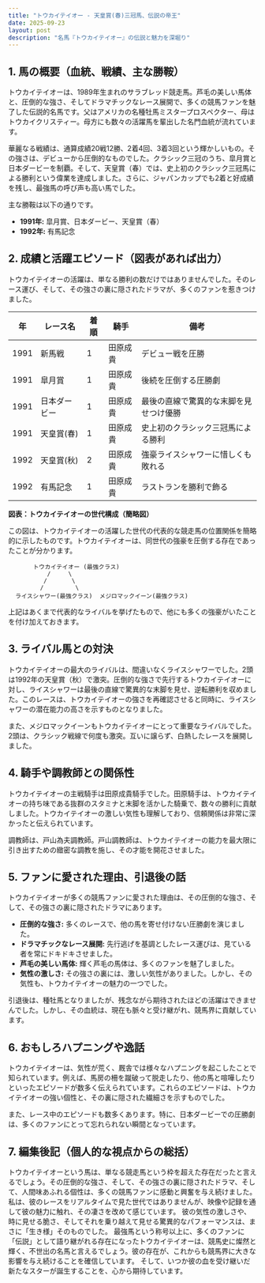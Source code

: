 ```yaml
---
title: "トウカイテイオー - 天皇賞(春)三冠馬、伝説の帝王"
date: 2025-09-23
layout: post
description: "名馬『トウカイテイオー』の伝説と魅力を深堀り"
---
```


## 1. 馬の概要（血統、戦績、主な勝鞍）

トウカイテイオーは、1989年生まれのサラブレッド競走馬。芦毛の美しい馬体と、圧倒的な強さ、そしてドラマチックなレース展開で、多くの競馬ファンを魅了した伝説的名馬です。父はアメリカの名種牡馬ミスタープロスペクター、母はトウカイクリスティー。母方にも数々の活躍馬を輩出した名門血統が流れています。

華麗なる戦績は、通算成績20戦12勝、2着4回、3着3回という輝かしいもの。その強さは、デビューから圧倒的なものでした。クラシック三冠のうち、皐月賞と日本ダービーを制覇。そして、天皇賞（春）では、史上初のクラシック三冠馬による勝利という偉業を達成しました。さらに、ジャパンカップでも2着と好成績を残し、最強馬の呼び声も高い馬でした。

主な勝鞍は以下の通りです。

* **1991年:** 皐月賞、日本ダービー、天皇賞（春）
* **1992年:** 有馬記念


## 2. 成績と活躍エピソード（図表があれば出力）

トウカイテイオーの活躍は、単なる勝利の数だけではありませんでした。そのレース運び、そして、その強さの裏に隠されたドラマが、多くのファンを惹きつけました。

| 年 | レース名             | 着順 | 騎手       | 備考                                                                    |
|---|----------------------|-----|------------|-------------------------------------------------------------------------|
| 1991 | 新馬戦             | 1   | 田原成貴   | デビュー戦を圧勝                                                         |
| 1991 | 皐月賞             | 1   | 田原成貴   | 後続を圧倒する圧勝劇                                                     |
| 1991 | 日本ダービー         | 1   | 田原成貴   | 最後の直線で驚異的な末脚を見せつけ優勝                               |
| 1991 | 天皇賞(春)         | 1   | 田原成貴   | 史上初のクラシック三冠馬による勝利                                     |
| 1992 | 天皇賞(秋)         | 2   | 田原成貴   | 強豪ライスシャワーに惜しくも敗れる                                     |
| 1992 | 有馬記念             | 1   | 田原成貴   | ラストランを勝利で飾る                                                   |


**図表：トウカイテイオーの世代構成（簡略図）**

この図は、トウカイテイオーの活躍した世代の代表的な競走馬の位置関係を簡略的に示したものです。トウカイテイオーは、同世代の強豪を圧倒する存在であったことが分かります。

```
       トウカイテイオー (最強クラス)
           /     \
          /       \
         /         \
  ライスシャワー(最強クラス)  メジロマックイーン(最強クラス)
```

上記はあくまで代表的なライバルを挙げたもので、他にも多くの強豪がいたことを付け加えておきます。


## 3. ライバル馬との対決

トウカイテイオーの最大のライバルは、間違いなくライスシャワーでした。2頭は1992年の天皇賞（秋）で激突。圧倒的な強さで先行するトウカイテイオーに対し、ライスシャワーは最後の直線で驚異的な末脚を見せ、逆転勝利を収めました。このレースは、トウカイテイオーの強さを再確認させると同時に、ライスシャワーの潜在能力の高さを示すものとなりました。

また、メジロマックイーンもトウカイテイオーにとって重要なライバルでした。2頭は、クラシック戦線で何度も激突。互いに譲らず、白熱したレースを展開しました。


## 4. 騎手や調教師との関係性

トウカイテイオーの主戦騎手は田原成貴騎手でした。田原騎手は、トウカイテイオーの持ち味である抜群のスタミナと末脚を活かした騎乗で、数々の勝利に貢献しました。トウカイテイオーの激しい気性も理解しており、信頼関係は非常に深かったと伝えられています。

調教師は、戸山為夫調教師。戸山調教師は、トウカイテイオーの能力を最大限に引き出すための緻密な調教を施し、その才能を開花させました。


## 5. ファンに愛された理由、引退後の話

トウカイテイオーが多くの競馬ファンに愛された理由は、その圧倒的な強さ、そして、その強さの裏に隠されたドラマにあります。

* **圧倒的な強さ:** 多くのレースで、他の馬を寄せ付けない圧勝劇を演じました。
* **ドラマチックなレース展開:** 先行逃げを基調としたレース運びは、見ている者を常にドキドキさせました。
* **芦毛の美しい馬体:** 輝く芦毛の馬体は、多くのファンを魅了しました。
* **気性の激しさ:** その強さの裏には、激しい気性がありました。しかし、その気性も、トウカイテイオーの魅力の一つでした。


引退後は、種牡馬となりましたが、残念ながら期待されたほどの活躍はできませんでした。しかし、その血統は、現在も脈々と受け継がれ、競馬界に貢献しています。


## 6. おもしろハプニングや逸話

トウカイテイオーは、気性が荒く、厩舎では様々なハプニングを起こしたことで知られています。例えば、馬房の柵を蹴破って脱走したり、他の馬と喧嘩したりといったエピソードが数多く伝えられています。これらのエピソードは、トウカイテイオーの強い個性と、その裏に隠された繊細さを示すものでした。

また、レース中のエピソードも数多くあります。特に、日本ダービーでの圧勝劇は、多くのファンにとって忘れられない瞬間となっています。


## 7. 編集後記（個人的な視点からの総括）

トウカイテイオーという馬は、単なる競走馬という枠を超えた存在だったと言えるでしょう。その圧倒的な強さ、そして、その強さの裏に隠されたドラマ、そして、人間味あふれる個性は、多くの競馬ファンに感動と興奮を与え続けました。  私は、彼のレースをリアルタイムで見た世代ではありませんが、映像や記録を通して彼の魅力に触れ、その凄さを改めて感じています。  彼の気性の激しさや、時に見せる脆さ、そしてそれを乗り越えて見せる驚異的なパフォーマンスは、まさに「生き様」そのものでした。  最強馬という称号以上に、多くのファンに「伝説」として語り継がれる存在になったトウカイテイオーは、競馬史に燦然と輝く、不世出の名馬と言えるでしょう。彼の存在が、これからも競馬界に大きな影響を与え続けることを確信しています。  そして、いつか彼の血を受け継いだ新たなスターが誕生することを、心から期待しています。
